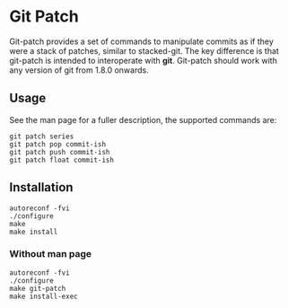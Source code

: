 # Git Patch

Git-patch provides a set of commands to manipulate commits as if they were a
stack of patches, similar to stacked-git. The key difference is that git-patch
is intended to interoperate with **git**. Git-patch should work with any
version of git from 1.8.0 onwards.

## Usage
See the man page for a fuller description, the supported commands are:
```
git patch series
git patch pop commit-ish
git patch push commit-ish
git patch float commit-ish
```

## Installation
```
autoreconf -fvi
./configure
make
make install
```

### Without man page
```
autoreconf -fvi
./configure
make git-patch
make install-exec
```
